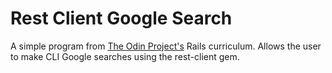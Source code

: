 # Rest Client Google Search

A simple program from [The Odin Project's](http://www.theodinproject.com/ruby-on-rails/let-s-get-building?ref=lnav) Rails curriculum.  Allows the user to make CLI Google searches using the rest-client gem.
